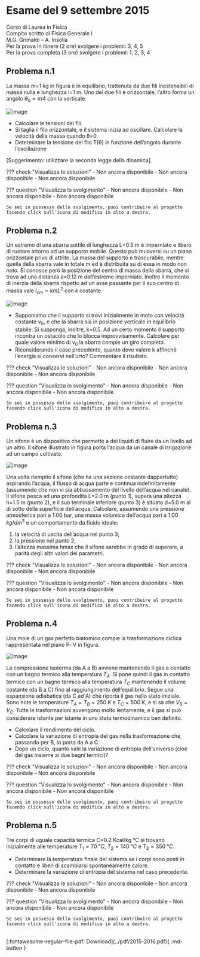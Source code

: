 # Esame del 9 settembre 2015
Corso di Laurea in Fisica <br>
Compito scritto di Fisica Generale I <br>
M.G. Grimaldi – A. Insolia <br>
Per la prova in itinere (2 ore) svolgere i problemi: 3, 4, 5 <br>
Per la prova completa (3 ore) svolgere i problemi: 1, 2, 3, 4 <br>

## Problema n.1
La massa m=1 kg in figura è in equilibrio, trattenuta da due fili inestensibili di massa nulla e lunghezza l=1 m. Uno dei due fili è orizzontale, l’altro forma un angolo $θ_0=π/4$ con la verticale.

![image](https://user-images.githubusercontent.com/77018886/153274231-73c70f65-7f7b-479f-8424-96d2530628b8.png)

- Calcolare le tensioni dei fili.
- Si taglia il filo orizzontale, e il sistema inizia ad oscillare. Calcolare la velocità della massa quando θ=0.
- Determinare la tensione del filo T(θ) in funzione dell’angolo durante l’oscillazione 

[Suggerimento: utilizzare la seconda legge della dinamica].

??? check "Visualizza le soluzioni"
    - Non ancora disponibile
    - Non ancora disponibile
    - Non ancora disponibile

??? question "Visualizza lo svolgimento"
    - Non ancora disponibile
    - Non ancora disponibile
    - Non ancora disponibile
    
    Se sei in possesso dello svolgimento, puoi contribuire al progetto facendo click sull'icona di modifica in alto a destra.

## Problema n.2
Un estremo di una sbarra sottile di lunghezza L=0.5 m è imperniato e libero di ruotare attorno ad un supporto mobile. Questo può muoversi su un piano orizzontale privo di attrito. La massa del supporto è trascurabile, mentre quella della sbarra vale in totale m ed è distribuita su di essa in modo non noto. Si conosce però la posizione del centro di massa della sbarra, che si trova ad una distanza a=0.12 m dall’estremo imperniato. Inoltre il momento di inerzia della sbarra rispetto ad un asse passante per il suo centro di massa vale $I_{cm}= k m L^2$ con $k$ costante.

![image](https://user-images.githubusercontent.com/77018886/153274369-53fd339f-1643-4de9-9161-7d92a510fa5e.png)

- Supponiamo che il supporto si trovi inizialmente in moto con velocità costante $v_0$, e che la sbarra sia in posizione verticale in equilibrio stabile. Si supponga, inoltre, k=0.5. Ad un certo momento il supporto incontra un ostacolo che lo blocca improvvisamente. Calcolare per quale valore minimo di $v_0$ la sbarra compie un giro completo.
- Riconsiderando il caso precedente, quanto deve valere k affinchè l’energia si conservi nell’urto? Commentare il risultato.

??? check "Visualizza le soluzioni"
    - Non ancora disponibile
    - Non ancora disponibile
    - Non ancora disponibile

??? question "Visualizza lo svolgimento"
    - Non ancora disponibile
    - Non ancora disponibile
    - Non ancora disponibile
    
    Se sei in possesso dello svolgimento, puoi contribuire al progetto facendo click sull'icona di modifica in alto a destra.

## Problema n.3
Un sifone è un dispositivo che permette a dei liquidi di fluire da un livello ad un altro. Il sifone illustrato in figura porta l’acqua da un canale di irrigazione ad un campo coltivato. 

![image](https://user-images.githubusercontent.com/77018886/153274538-b94c1913-429b-444d-b9fa-d03446b8a8f4.png)

Una volta riempito il sifone (che ha una sezione costante dappertutto) aspirando l’acqua, il flusso di acqua parte e continua indefinitamente (assumendo che non vi sia abbassamento del livello dell’acqua nel canale). Il sifone pesca ad una profondità L=2.0 m (punto 1), supera una altezza h=1.5 m (punto 2), e il suo terminale inferiore (punto 3) è situato d=5.0 m al di sotto della superficie dell’acqua. Calcolare, assumendo una pressione atmosferica pari a 1.00 bar, una massa volumica dell’acqua pari a $1.00 \; kg/dm^3$ e un comportamento da fluido ideale: 

1) la velocità di uscita dell’acqua nel punto 3; <br>
2) la pressione nel punto 2; <br>
3) l’altezza massima hmax che il sifone sarebbe in grado di superare, a parità degli altri valori dei parametri. <br>

??? check "Visualizza le soluzioni"
    - Non ancora disponibile
    - Non ancora disponibile
    - Non ancora disponibile

??? question "Visualizza lo svolgimento"
    - Non ancora disponibile
    - Non ancora disponibile
    - Non ancora disponibile
    
    Se sei in possesso dello svolgimento, puoi contribuire al progetto facendo click sull'icona di modifica in alto a destra.

## Problema n.4
Una mole di un gas perfetto biatomico compie la trasformazione ciclica rappresentata nel piano P‐ V in figura. 

![image](https://user-images.githubusercontent.com/77018886/153274657-38d36c3a-810e-449e-b5b7-17ee38edee82.png)

La compressione isoterma (da A a B) avviene mantenendo il gas a contatto con un bagno termico alla temperatura $T_A$. Si pone quindi il gas in contatto termico con un bagno termico alla temperatura $T_C$ mantenendo il volume costante (da B a C) fino al raggiungimento dell’equilibrio. Segue una espansione adiabatica (da C ad A) che riporta il gas nello stato iniziale. Sono note le temperature $T_A=T_B=250 \; K$ e $T_C=500 \; K$, e si sa che $V_B=V_C$. Tutte le trasformazioni avvengono molto lentamente, e il gas si può considerare istante per istante in uno stato termodinamico ben definito.

- Calcolare il rendimento del ciclo.
- Calcolare la variazione di entropia del gas nella trasformazione che, passando per B, lo porta da A a C.
- Dopo un ciclo, quanto vale la variazione di entropia dell’universo (cioè del gas insieme ai due bagni termici)?

??? check "Visualizza le soluzioni"
    - Non ancora disponibile
    - Non ancora disponibile
    - Non ancora disponibile

??? question "Visualizza lo svolgimento"
    - Non ancora disponibile
    - Non ancora disponibile
    - Non ancora disponibile
    
    Se sei in possesso dello svolgimento, puoi contribuire al progetto facendo click sull'icona di modifica in alto a destra.

## Problema n.5
Tre corpi di uguale capacità termica C=0.2 Kcal/kg °C si trovano inizialmente alle temperature $T_1=70 \; °C$, $T_2=140 \; °C$ e $T_3=350 \; °C$.

- Determinare la temperatura finale del sistema se i corpi sono posti in contatto e liberi di scambiarsi spontaneamente calore.
- Determinare la variazione di entropia del sistema nel caso precedente.

??? check "Visualizza le soluzioni"
    - Non ancora disponibile
    - Non ancora disponibile
    - Non ancora disponibile

??? question "Visualizza lo svolgimento"
    - Non ancora disponibile
    - Non ancora disponibile
    - Non ancora disponibile
    
    Se sei in possesso dello svolgimento, puoi contribuire al progetto facendo click sull'icona di modifica in alto a destra.

<br>
[:fontawesome-regular-file-pdf: Download](../pdf/2015-2016.pdf){ .md-button }